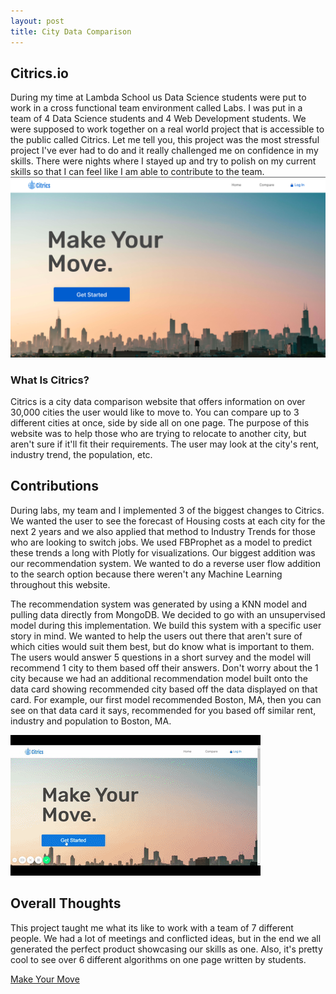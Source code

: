 ```yaml
---
layout: post
title: City Data Comparison
---
```


## Citrics.io
During my time at Lambda School us Data Science students were put to work in a cross functional team environment called Labs. I was put in a team of 4 Data Science students and 4 Web Development students. We were supposed to work together on a real world project that is accessible to the public called Citrics. Let me tell you, this project was the most stressful project I've ever had to do and it really challenged me on confidence in my skills. There were nights where I stayed up and try to polish on my current skills so that I can feel like I am able to contribute to the team. 
![enter image description here](https://raw.githubusercontent.com/hyamynl619/hyamynl619.github.io/master/img/Screen%20Shot%202020-05-20%20at%2012.51.10%20PM.png)
### What Is Citrics?
Citrics is a city data comparison website that offers information on over 30,000 cities the user would like to move to. You can compare up to 3 different cities at once, side by side all on one page. The purpose of this website was to help those who are trying to relocate to another city, but aren't sure if it'll fit their requirements.  The user may look at the city's rent, industry trend, the population, etc. 


## Contributions
During labs, my team and I implemented 3 of the biggest changes to Citrics. We wanted the user to see the forecast of Housing costs at each city for the next 2 years and we also applied that method to Industry Trends for those who are looking to switch jobs. We used FBProphet as a model to predict these trends a long with Plotly for visualizations. Our biggest addition was our recommendation system. We wanted to do a reverse user flow addition to the search option because there weren't any Machine Learning throughout this website. 

The recommendation system was generated by using a KNN model and pulling data directly from MongoDB. We decided to go with an unsupervised model during this implementation. We build this system with a specific user story in mind. We wanted to help the users out there that aren't sure of which cities would suit them best, but do know what is important to them. The users would answer 5 questions in a short survey and the model will recommend 1 city to them based off their answers. Don't worry about the 1 city because we had an additional recommendation model built onto the data card showing recommended city based off the data displayed on that card. For example, our first model recommended Boston, MA, then you can see on that data card it says, recommended for you based off similar rent, industry and population to Boston, MA. 

![enter image description here](https://raw.githubusercontent.com/hyamynl619/hyamynl619.github.io/master/img/ezgif.com-video-to-gif%20%289%29.gif)


## Overall Thoughts
This project taught me what its like to work with a team of 7 different people. We had a lot of meetings and conflicted ideas, but in the end we all generated the perfect product showcasing our skills as one.  Also, it's pretty cool to see over 6 different algorithms on one page written by students. 


 [Make Your Move](https://www.citrics.io/)

